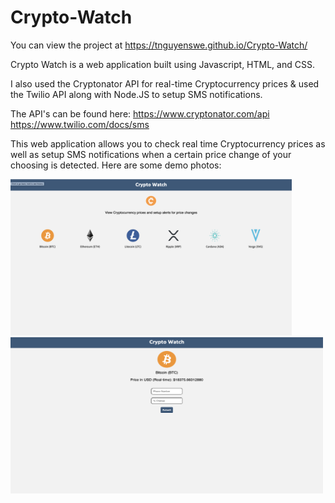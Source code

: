 # Crypto-Watch

You can view the project at https://tnguyenswe.github.io/Crypto-Watch/

Crypto Watch is a web application built using Javascript, HTML, and CSS.

I also used the Cryptonator API for real-time Cryptocurrency prices & used the Twilio API along with Node.JS to setup SMS notifications.

The API's can be found here: 
https://www.cryptonator.com/api
https://www.twilio.com/docs/sms

This web application allows you to check real time Cryptocurrency prices as well as setup SMS notifications when a certain price change of your choosing is detected. Here are some demo photos:

<img src="https://github.com/tnguyenswe/Crypto-Watch/blob/master/Demo%20Photos/Screen%20Shot%202020-11-29%20at%205.30.32%20PM.png" width="450" height="250"> 

<img src="https://github.com/tnguyenswe/Crypto-Watch/blob/master/Demo%20Photos/Screen%20Shot%202020-11-29%20at%205.30.50%20PM.png" width="500" height="250">



